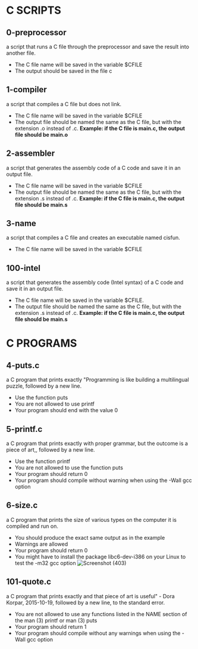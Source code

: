 # C SCRIPTS
## 0-preprocessor
a script that runs a C file through the preprocessor and save the result into another file.
- The C file name will be saved in the variable $CFILE
- The output should be saved in the file c
## 1-compiler
a script that compiles a C file but does not link.
- The C file name will be saved in the variable $CFILE
- The output file should be named the same as the C file, but with the extension .o instead of .c.
**Example: if the C file is main.c, the output file should be main.o**
## 2-assembler
a script that generates the assembly code of a C code and save it in an output file.
- The C file name will be saved in the variable $CFILE
- The output file should be named the same as the C file, but with the extension .s instead of .c.
**Example: if the C file is main.c, the output file should be main.s**
## 3-name
a script that compiles a C file and creates an executable named cisfun.
- The C file name will be saved in the variable $CFILE
## 100-intel
a script that generates the assembly code (Intel syntax) of a C code and save it in an output file.
- The C file name will be saved in the variable $CFILE.
- The output file should be named the same as the C file, but with the extension .s instead of .c.
**Example: if the C file is main.c, the output file should be main.s**

# C PROGRAMS
## 4-puts.c
a C program that prints exactly "Programming is like building a multilingual puzzle, followed by a new line.
- Use the function puts
- You are not allowed to use printf
- Your program should end with the value 0
## 5-printf.c
a C program that prints exactly with proper grammar, but the outcome is a piece of art,, followed by a new line.
- Use the function printf
- You are not allowed to use the function puts
- Your program should return 0
- Your program should compile without warning when using the -Wall gcc option
## 6-size.c
a C program that prints the size of various types on the computer it is compiled and run on.
- You should produce the exact same output as in the example
- Warnings are allowed
- Your program should return 0
- You might have to install the package libc6-dev-i386 on your Linux to test the -m32 gcc option
![Screenshot (403)](https://user-images.githubusercontent.com/49479307/162275884-b928d1e7-0e19-4f10-88c9-c74230a65d83.png)
## 101-quote.c
a C program that prints exactly and that piece of art is useful" - Dora Korpar, 2015-10-19, followed by a new line, to the standard error.
- You are not allowed to use any functions listed in the NAME section of the man (3) printf or man (3) puts
- Your program should return 1
- Your program should compile without any warnings when using the -Wall gcc option
